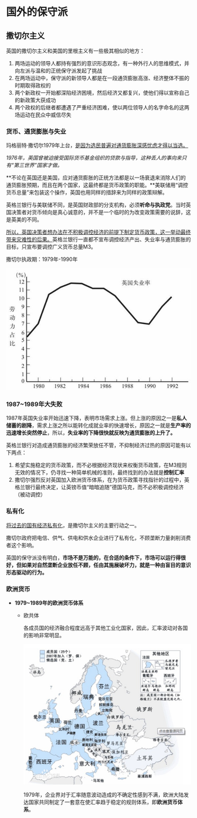 # 国外的保守派

## 撒切尔主义

英国的撒切尔主义和美国的里根主义有一些极其相似的地方：

1. 两场运动的领导人都持有强烈的意识形态观念，有一种外行人的思维模式，并向左派与温和的正统保守派发起了挑战
2. 在两场运动中，保守派的新领导人都是在一段通货膨胀高涨、经济整体不振的时期取得政权的
3. 两个新政权一开始都深陷经济困境，然后经济又都复兴，使他们得以宣称自己的新政策大获成功
4. 两个政权的后继者都遭遇了严重经济困难，使以两位领导人的名字命名的这两场运动在民众中威信尽失

### 货币、通货膨胀与失业

玛格丽特·撒切尔1979年上台，<u>是因为选民普遍对通货膨胀深感忧虑才得以当选。</u>

*1976年，英国曾被迫接受国际货币基金组织的贷款与指导，这种丢人的事向来只有“第三世界”国家才做。*

**不论在英国还是美国，应对通货膨胀的正统方法都是以一场衰退来消除人们的通货膨胀预期，而且在两个国家，这最终都是货币政策的职能。**美联储用“调控货币总量”来包装这个操作，英国也用同样的措辞来为同样的政策辩解。

英格兰银行与美联储不同，是英国财政部的分支机构，必须**听命与执政党**。当时英国决策者对货币倾向是真心诚意的，并不是一个临时的为改变政策需要的说辞，这是英美的不同。

<u>所以，英国决策者想办法在不积极调控经济的前提下制定货币政策，这一举动最终带来灾难性的后果。</u>英格兰银行一直都不宣布调控经济产出、失业率与通货膨胀的目标，只宣布要调控广义货币总量M3。

撒切尔执政期：1979年-1990年

![英国失业率](assets/英国失业率.png)

### 1987~1989年大失败

1987年英国失业率开始迅速下降，表明市场需求上涨。但上涨的原因之一是**私人储蓄的剧降**，需求上涨之所以能转化成就业率的快速增长，原因之一就是**生产率的迅速增长突然停止**，所以，**失业率的下降很快就反映为通货膨胀的上升了。**

英格兰银行对造成通货膨胀的经济繁荣放任不管，不抑制经济过热的原因可能有以下两点：

1. 希望实施稳定的货币政策，而不必根据经济现状来权衡货币政策，在M3规则无效的情况下，仍寻找一种简单机械的准则，最终找到的办法就是**控制汇率**
2. 撒切尔强烈反对英国加入欧洲货币体系，在为货币政策寻找指针的过程中，英格兰银行最终决定，让英镑币值“暗暗追随”德国马克，而不必积极调控经济（被动调控）

### 私有化

<u>将过去的国有经济私有化</u>，是撒切尔主义的主要行动之一。

撒切尔政府把电信、供气、供电和供水企业进行了私有化，不顾垄断力量剥削消费者这个影响。

英国的保守派没有明白，**市场不是万能的，在合适的条件下，市场可以运行得很好，但如果对自然垄断企业放任不顾，任由其施展破坏力，就是一种由盲目的意识形态驱动的行为。**

### 欧洲货币

- **1979~1989年的欧洲货币体系**

  - 欧共体

    [^欧共体]: 1952 法国、德意志、意大利、荷兰、比利时、卢森堡；1973 丹麦、爱尔兰、英国；1981 希腊；1986 西班牙、葡萄牙；1995 奥地利、瑞典、芬兰、挪威
    [^欧盟]: 1993年，欧共体更名为欧盟，2004 塞浦路斯、爱沙尼亚、拉脱维亚、立陶宛、波兰、捷克、斯洛伐克、匈牙利、马耳他、斯洛文尼亚；2007 罗马尼亚 保加利亚；2013 克罗地亚

    各成员国的经济融合程度远高于其他工业化国家，因此，汇率波动对各国的影响非常明显。

    ![欧共体成员国](assets/欧共体成员国.png)

    1979年，企业界对于汇率随意波动造成的不确定性感到不满，欧洲大陆发达国家共同制定了一套意在使汇率趋于稳定的规则体系，即**欧洲货币体系**。